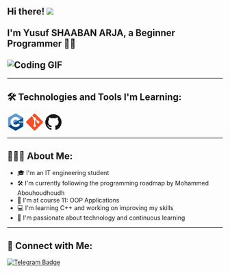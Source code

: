 <h2 align="left">
  <br>Hi there! <img src="https://user-images.githubusercontent.com/42378118/110234147-e3259600-7f4e-11eb-95be-0c4047144dea.gif" width="30"><br>
  <br>I'm Yusuf SHAABAN ARJA, a Beginner Programmer 👨‍💻<br>
  <br>
  <img src="https://media.giphy.com/media/SWoSkN6DxTszqIKEqv/giphy.gif" alt="Coding GIF" width="500">
</h2>

---

<h2 align="left">🛠️ Technologies and Tools I'm Learning:</h2>
<p align="left">
  <img src="https://raw.githubusercontent.com/devicons/devicon/master/icons/cplusplus/cplusplus-original.svg" alt="C++" width="40" height="40"/>
  <img src="https://raw.githubusercontent.com/devicons/devicon/master/icons/git/git-original.svg" alt="Git" width="40" height="40"/>
  <img src="https://raw.githubusercontent.com/devicons/devicon/master/icons/github/github-original.svg" alt="GitHub" width="40" height="40"/>
</p>

---

<h2 align="left">👨🏻‍💻 About Me:</h2>

- 🎓 I'm an IT engineering student  
- 🛠️ I'm currently following the programming roadmap by Mohammed Abouhoudhoudh  
- 📘 I'm at course 11: OOP Applications  
- 💻 I'm learning C++ and working on improving my skills  
- 🌟 I'm passionate about technology and continuous learning  

---

<h2 align="left">📲 Connect with Me:</h2>

[![Telegram Badge](https://img.shields.io/badge/-@yusufaboali-0088cc?style=flat-square&logo=telegram&logoColor=white&link=https://t.me/yusufaboali)](https://t.me/yusufaboali)
